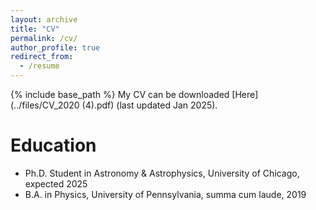 ```yaml
---
layout: archive
title: "CV"
permalink: /cv/
author_profile: true
redirect_from:
  - /resume
---
```


{% include base_path %}
My CV can be downloaded [Here](../files/CV_2020 (4).pdf) (last updated Jan 2025). 

Education
======
* Ph.D. Student in Astronomy & Astrophysics, University of Chicago, expected 2025
* B.A. in Physics, University of Pennsylvania, summa cum laude, 2019
  

